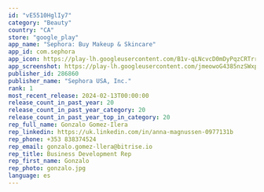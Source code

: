 ```yaml
---
id: "vE5510HglIy7"
category: "Beauty"
country: "CA"
store: "google_play"
app_name: "Sephora: Buy Makeup & Skincare"
app_id: com.sephora
app_icon: https://play-lh.googleusercontent.com/B1v-qLNcvcD0mDyPqzCRTrru2l1QzgIssUYSWcYWhfCmp0jYW8IFp58MO-WZo3atZG_Q
app_screenshot: https://play-lh.googleusercontent.com/jmeowoG4385nzSWxpKC9uw5azgM-Bn_eAVQykeKZ3MGeO-NgLTZILJ1TklJ15-PK3j0
publisher_id: 286860
publisher_name: "Sephora USA, Inc."
rank: 1
most_recent_release: 2024-02-13T00:00:00
release_count_in_past_year: 20
release_count_in_past_year_category: 20
release_count_in_past_year_top_in_category: 20
rep_full_name: Gonzalo Gomez-Ilera
rep_linkedin: https://uk.linkedin.com/in/anna-magnussen-0977131b
rep_phone: +353 838374524
rep_email: gonzalo.gomez-llera@bitrise.io
rep_title: Business Development Rep
rep_first_name: Gonzalo
rep_photo: gonzalo.jpg
language: es
---
```

